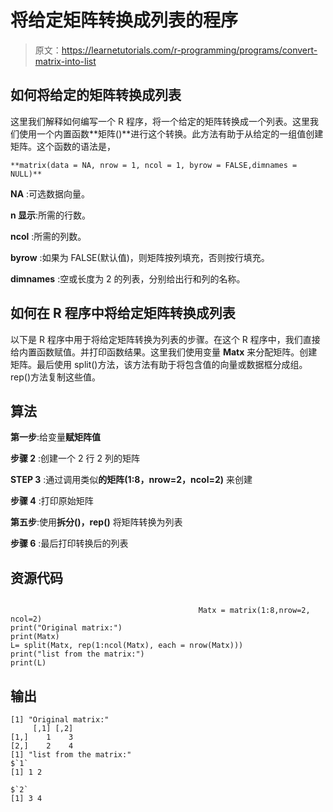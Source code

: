 # 将给定矩阵转换成列表的程序

> 原文：<https://learnetutorials.com/r-programming/programs/convert-matrix-into-list>

## 如何将给定的矩阵转换成列表

这里我们解释如何编写一个 R 程序，将一个给定的矩阵转换成一个列表。这里我们使用一个内置函数**矩阵()**进行这个转换。此方法有助于从给定的一组值创建矩阵。这个函数的语法是，

```
**matrix(data = NA, nrow = 1, ncol = 1, byrow = FALSE,dimnames = NULL)** 

```

**NA** :可选数据向量。

**n 显示**:所需的行数。

**ncol** :所需的列数。

**byrow** :如果为 FALSE(默认值)，则矩阵按列填充，否则按行填充。

**dimnames** :空或长度为 2 的列表，分别给出行和列的名称。

## 如何在 R 程序中将给定矩阵转换成列表

以下是 R 程序中用于将给定矩阵转换为列表的步骤。在这个 R 程序中，我们直接给内置函数赋值。并打印函数结果。这里我们使用变量 **Matx** 来分配矩阵。创建矩阵。最后使用 split()方法，该方法有助于将包含值的向量或数据框分成组。rep()方法复制这些值。

## 算法

**第一步**:给变量**赋矩阵值**

**步骤 2** :创建一个 2 行 2 列的矩阵

**STEP 3** :通过调用类似**的矩阵(1:8，nrow=2，ncol=2)** 来创建

**步骤 4** :打印原始矩阵

**第五步**:使用**拆分()，rep()** 将矩阵转换为列表

**步骤 6** :最后打印转换后的列表

## 资源代码

```

                                          Matx = matrix(1:8,nrow=2, ncol=2)
print("Original matrix:")
print(Matx)
L= split(Matx, rep(1:ncol(Matx), each = nrow(Matx)))
print("list from the matrix:")
print(L)

```

## 输出

```
[1] "Original matrix:"
     [,1] [,2]
[1,]    1    3
[2,]    2    4
[1] "list from the matrix:"
$`1`
[1] 1 2

$`2`
[1] 3 4
```